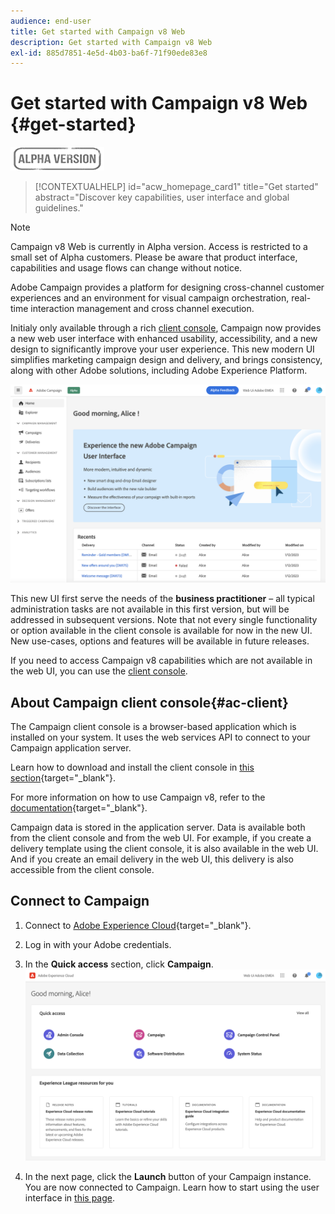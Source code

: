```yaml
---
audience: end-user
title: Get started with Campaign v8 Web
description: Get started with Campaign v8 Web
exl-id: 885d7851-4e5d-4b03-ba6f-71f90ede83e8
---
```

# Get started with Campaign v8 Web {#get-started}

![](../assets/do-not-localize/badge.png)

<!--
V8 web overview
context, scope (targets cross-channel practitioners), limitations
only existing customers
-->
>[!CONTEXTUALHELP]
>id="acw_homepage_card1"
>title="Get started"
>abstract="Discover key capabilities, user interface and global guidelines."

>[!NOTE]
>
>Campaign v8 Web is currently in Alpha version. Access is restricted to a small set of Alpha customers. Please be aware that product interface, capabilities and usage flows can change without notice.

Adobe Campaign provides a platform for designing cross-channel customer experiences and an environment for visual campaign orchestration, real-time interaction management and cross channel execution.

Initialy only available through a rich [client console](#ac-client), Campaign now provides a new web user interface with enhanced usability, accessibility, and a new design to significantly improve your user experience. This new modern UI simplifies marketing campaign design and delivery, and brings consistency, along with other Adobe solutions, including Adobe Experience Platform.


![](assets/home.png)

This new UI first serve the needs of the **business practitioner** – all typical administration tasks are not available in this first version, but will be addressed in subsequent versions. Note that not every single functionality or option available in the client console is available for now in the new UI. New use-cases, options and features will be available in future releases.

If you need to access Campaign v8 capabilities which are not available in the web UI, you can use the [client console](#ac-client). 

## About Campaign client console{#ac-client}

The Campaign client console is a browser-based application which is installed on your system. It uses the web services API to connect to your Campaign application server.

Learn how to download and install the client console in [this section](https://experienceleague.adobe.com/docs/campaign/campaign-v8/new/connect.html){target="_blank"}.

For more information on how to use Campaign v8, refer to the [documentation](https://experienceleague.adobe.com/docs/campaign/campaign-v8/campaign-home.html){target="_blank"}.

Campaign data is stored in the application server. Data is available both from the client console and from the web UI. For example, if you create a delivery template using the client console, it is also available in the web UI. And if you create an email delivery in the web UI, this delivery is also accessible from the client console.

## Connect to Campaign


1. Connect to [Adobe Experience Cloud](http://experience.adobe.com){target="_blank"}.
1. Log in with your Adobe credentials.
1. In the **Quick access** section, click **Campaign**.
    ![](assets/connect.png)

1. In the next page, click the **Launch** button of your Campaign instance.
    You are now connected to Campaign. Learn how to start using the user interface in [this page](user-interface.md).

<!--
-> experience cloud home: "Campaign" -> home campaign v8
-> or Campaign v8 web if direct URL
-->

